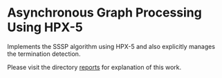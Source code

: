 # Asynchronous Graph Processing Using HPX-5

Implements the SSSP algorithm using HPX-5 and also explicitly manages the termination detection.


Please visit the directory [reports](/reports) for explanation of this work.
